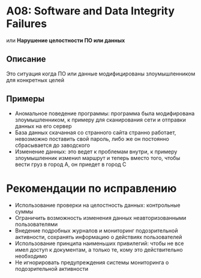 # A08: Software and Data Integrity Failures
или **Нарушение целостности ПО или данных**

## Описание
Это ситуация когда ПО или данные модифицированы злоумышленником для конкретных целей

## Примеры
- Аномальное поведение программы: программа была модифирована злоумышленником, к примеру для сканирования сети и отправки данных на его сервер
- База данных скачанная со странного сайта странно работает, невозможно поставить свой пароль, либо же он постоянно сбрасывается до заводского
- Изменение данных: это ведет к проблемам внутри, к примеру злоумышленник изменил маршрут и теперь вместо того, чтобы вести груз в город A, он приедет в город C

# Рекомендации по исправлению
- Использование проверки на целостность данных: контрольные суммы
- Ограничить возможность изменения данных неавторизованными пользователями
- Внедение подробных журналов и мониторинг подозрительной активности, сохранять информацию о действиях пользователей
- Использование принципа наименьших привилегий: чтобы не все имел доступ к документам, а только те, кому это действительно необходимо
- Не игнорировать предупреждения системы мониторинга о подозрительной активности 
